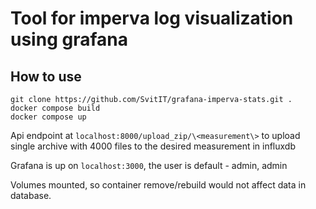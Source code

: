 # Tool for imperva log visualization using grafana

## How to use

```
git clone https://github.com/SvitIT/grafana-imperva-stats.git .
docker compose build
docker compose up
```

Api endpoint at `localhost:8000/upload_zip/\<measurement\>` to upload single archive with 4000 files to the desired measurement in influxdb

Grafana is up on `localhost:3000`, the user is default - admin, admin

Volumes mounted, so container remove/rebuild would not affect data in database.
